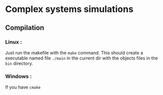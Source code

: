 # Complex systems simulations

## Compilation

### Linux :

Just run the makefile with the `make` command. This should create a executable named file `./main` in the current dir with the objects files in the `bin` directory.

### Windows :

If you have `cmake`